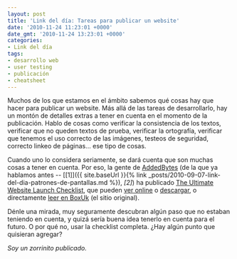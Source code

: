 ```yaml
---
layout: post
title: 'Link del día: Tareas para publicar un website'
date: '2010-11-24 11:23:01 +0000'
date_gmt: '2010-11-24 13:23:01 +0000'
categories:
- Link del día
tags:
- desarrollo web
- user testing
- publicación
- cheatsheet
---
```


Muchos de los que estamos en el ámbito sabemos qué cosas hay que hacer para publicar un website. Más allá de las tareas de desarrollarlo, hay un montón de detalles extras a tener en cuenta en el momento de la publicación. Hablo de cosas como verificar la consistencia de los textos, verificar que no queden textos de prueba, verificar la ortografía, verificar que tenemos el uso correcto de las imágenes, testeos de seguridad, correcto linkeo de páginas... ese tipo de cosas.

Cuando uno lo considera seriamente, se dará cuenta que son muchas cosas a tener en cuenta. Por eso, la gente de [AddedBytes](http://www.addedbytes.com/) (de la que ya hablamos antes -- [[1]]({{ site.baseUrl }}{% link _posts/2010-09-07-link-del-dia-patrones-de-pantallas.md %}), _[2]_) ha publicado [The Ultimate Website Launch Checklist](http://www.addedbytes.com/blog/the-ultimate-website-launch-checklist/), que pueden [ver online](http://zootool.com/watch/l7m/) o [descargar](http://www.boxuk.com/upload/website_launch_checklist_v1.pdf), o directamente [leer en BoxUk](http://www.boxuk.com/blog/the-ultimate-website-launch-checklist) (el sitio original).

Dénle una mirada, muy seguramente descubran algún paso que no estaban teniendo en cuenta, y quizá sería buena idea tenerlo en cuenta para el futuro. O por qué no, usar la checklist completa.  ¿Hay algún punto que quisieran agregar?

_Soy un zorrinito publicado._
